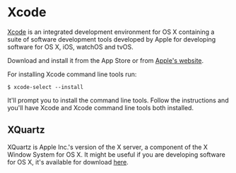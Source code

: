 # Xcode
[Xcode](https://developer.apple.com/xcode/) is an integrated development environment for OS X containing a suite of software development tools developed by Apple for developing software for OS X, iOS, watchOS and tvOS.

Download and install it from the App Store or from [Apple's website](https://developer.apple.com/xcode/).

For installing Xcode command line tools run:

    $ xcode-select --install

It'll prompt you to install the command line tools. Follow the instructions and you'll have Xcode and Xcode command line tools both installed.

## XQuartz
XQuartz is Apple Inc.'s version of the X server, a component of the X Window System for OS X. It might be useful if you are developing software for OS X, it's available for download [here](http://xquartz.macosforge.org/landing/).
